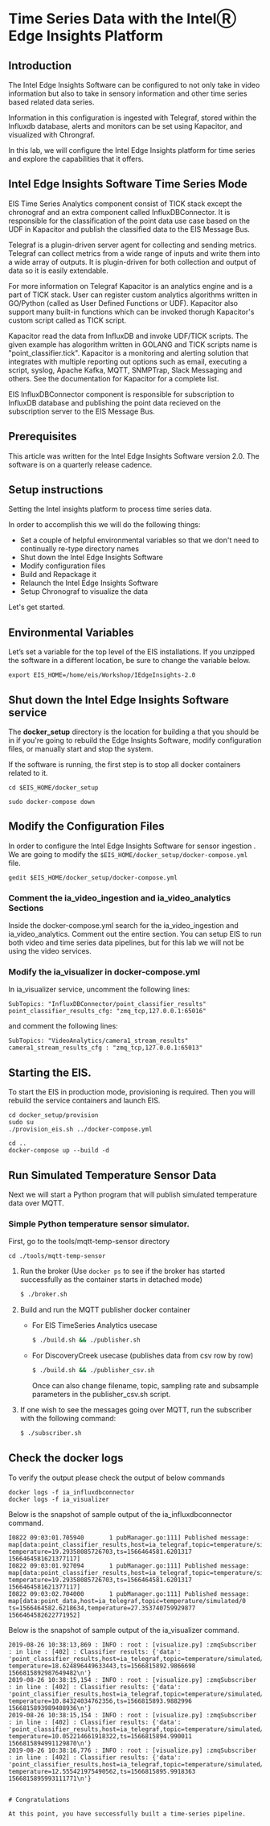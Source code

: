 # Time Series Data with the IntelⓇ Edge Insights Platform

## Introduction

The Intel Edge Insights Software can be configured to not only take in video information but also to take in sensory information and other time series based related data series.

Information in this configuration is ingested with Telegraf, stored within the Influxdb database, alerts and monitors can be set using Kapacitor, and visualized with Chrongraf.

In this lab, we will configure the Intel Edge Insights platform for time series and explore the capabilities that it offers.

## Intel Edge Insights Software Time Series Mode

EIS Time Series Analytics component consist of TICK stack except the chronograf and an extra component called InfluxDBConnector. It is responsible for the classification of the point data use case based on the UDF in Kapacitor and publish the classified data to the EIS Message Bus.

Telegraf is a plugin-driven server agent for collecting and sending metrics. Telegraf can collect metrics from a wide range of inputs and write them into a wide array of outputs. It is plugin-driven for both collection and output of data so it is easily extendable.

For more information on Telegraf Kapacitor is an analytics engine and is a part of TICK stack. User can register custom analytics algorithms written in GO/Python (called as User Defined Functions or UDF). Kapacitor also support many built-in functions which can be invoked thorugh Kapacitor's custom script called as TICK script.

Kapacitor read the data from InfluxDB and invoke UDF/TICK scripts. The given example has alogorithm written in GOLANG and TICK scripts name is "point_classifier.tick". Kapacitor is a monitoring and alerting solution that integrates with multiple reporting out options such as email, executing a script, syslog, Apache Kafka, MQTT, SNMPTrap, Slack Messaging and others. See the documentation for Kapacitor for a complete list.


EIS InfluxDBConnector component is responsible for subscription to InfluxDB database and publishing the point data recieved on the subscription server to the EIS Message Bus.

## Prerequisites

This article was written for the Intel Edge Insights Software version 2.0. The software is on a quarterly release cadence.

## Setup instructions

Setting the Intel insights platform to process time series data.

In order to accomplish this we will do the following things:

- Set a couple of helpful environmental variables so that we don't need to continually re-type directory names
- Shut down the Intel Edge Insights Software
- Modify configuration files
- Build and Repackage it
- Relaunch the Intel Edge Insights Software
- Setup Chronograf to visualize the data

Let's get started.

## Environmental Variables

Let’s set a variable for the top level of the EIS installations. If you unzipped the software in a different location, be sure to change the variable below.

`export EIS_HOME=/home/eis/Workshop/IEdgeInsights-2.0`

## Shut down the Intel Edge Insights Software service

The **docker_setup** directory is the location for building a that you should be in if you're going to rebuild the Edge Insights Software, modify configuration files, or manually start and stop the system.

If the software is running, the first step is to stop all docker containers related to it.

`cd $EIS_HOME/docker_setup`

`sudo docker-compose down`

## Modify the Configuration Files

In order to configure the Intel Edge Insights Software for sensor ingestion . We are going to modify the `$EIS_HOME/docker_setup/docker-compose.yml` file.

```
gedit $EIS_HOME/docker_setup/docker-compose.yml
```
### Comment the ia_video_ingestion and ia_video_analytics Sections

Inside the docker-compose.yml search for the ia_video_ingestion and ia_video_analytics. Comment out the entire section. You can setup EIS to run both video and time series data pipelines, but for this lab we will not be using the video services.


### Modify the ia_visualizer in docker-compose.yml
   In ia_visualizer service, uncomment the following lines:
   ```
   SubTopics: "InfluxDBConnector/point_classifier_results"
   point_classifier_results_cfg: "zmq_tcp,127.0.0.1:65016"
   ```
   and comment the following lines:
   ```
   SubTopics: "VideoAnalytics/camera1_stream_results"
   camera1_stream_results_cfg : "zmq_tcp,127.0.0.1:65013"
   ```
   
## Starting the EIS.
   To start the EIS in production mode, provisioning is required. Then you will rebuild the service containers and launch EIS.
   
   ```
   cd docker_setup/provision
   sudo su
   ./provision_eis.sh ../docker-compose.yml
   
   cd ..
   docker-compose up --build -d
   ```

## Run Simulated Temperature Sensor Data

Next we will start a Python program that will publish simulated temperature data over MQTT. 

### Simple Python temperature sensor simulator.

First, go to the tools/mqtt-temp-sensor directory
```
cd ./tools/mqtt-temp-sensor
```


1. Run the broker (Use `docker ps` to see if the broker has started successfully as the container starts in detached mode)
    ```sh
    $ ./broker.sh
    ```
2. Build and run the MQTT publisher docker container
   * For EIS TimeSeries Analytics usecase
     ```sh
     $ ./build.sh && ./publisher.sh
     ```
   * For DiscoveryCreek usecase (publishes data from csv row by row)
     ```sh
     $ ./build.sh && ./publisher_csv.sh
     ```
     Once can also change filename, topic, sampling rate and subsample parameters in the publisher_csv.sh script.

3. If one wish to see the messages going over MQTT, run the
   subscriber with the following command:
   ```sh
   $ ./subscriber.sh
   ```


## Check the docker logs

To verify the output please check the output of below commands
   ```
   docker logs -f ia_influxdbconnector
   docker logs -f ia_visualizer
   ```

   Below is the snapshot of sample output of the ia_influxdbconnector command.
   ```
   I0822 09:03:01.705940       1 pubManager.go:111] Published message: map[data:point_classifier_results,host=ia_telegraf,topic=temperature/simulated/0 temperature=19.29358085726703,ts=1566464581.6201317 1566464581621377117] 
   I0822 09:03:01.927094       1 pubManager.go:111] Published message: map[data:point_classifier_results,host=ia_telegraf,topic=temperature/simulated/0 temperature=19.29358085726703,ts=1566464581.6201317 1566464581621377117]
   I0822 09:03:02.704000       1 pubManager.go:111] Published message: map[data:point_data,host=ia_telegraf,topic=temperature/simulated/0 ts=1566464582.6218634,temperature=27.353740759929877 1566464582622771952]
   ```

   Below is the snapshot of sample output of the ia_visualizer command.
   ```
   2019-08-26 10:38:13,869 : INFO : root : [visualize.py] :zmqSubscriber : in line : [402] : Classifier results: {'data': 'point_classifier_results,host=ia_telegraf,topic=temperature/simulated/0 temperature=18.624896449633443,ts=1566815892.9866698 1566815892987649482\n'}
   2019-08-26 10:38:15,154 : INFO : root : [visualize.py] :zmqSubscriber : in line : [402] : Classifier results: {'data': 'point_classifier_results,host=ia_telegraf,topic=temperature/simulated/0 temperature=10.84324034762356,ts=1566815893.9882996 1566815893989408936\n'}
   2019-08-26 10:38:15,154 : INFO : root : [visualize.py] :zmqSubscriber : in line : [402] : Classifier results: {'data': 'point_classifier_results,host=ia_telegraf,topic=temperature/simulated/0 temperature=10.052214661918322,ts=1566815894.990011 1566815894991129870\n'}
   2019-08-26 10:38:16,776 : INFO : root : [visualize.py] :zmqSubscriber : in line : [402] : Classifier results: {'data': 'point_classifier_results,host=ia_telegraf,topic=temperature/simulated/0 temperature=12.555421975490562,ts=1566815895.9918363 1566815895993111771\n'}


# Congratulations

At this point, you have successfully built a time-series pipeline.
